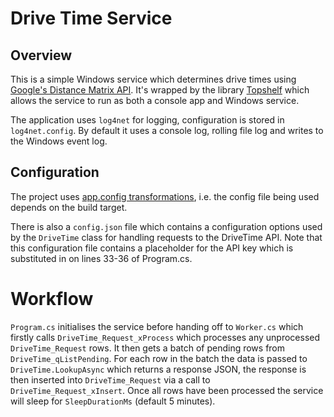 ﻿# Drive Time Service

## Overview

This is a simple Windows service which determines drive times using [Google's Distance Matrix API](https://developers.google.com/maps/documentation/distance-matrix/start). It's wrapped by the library [Topshelf](http://topshelf-project.com/) which allows the service to run as both a console app and Windows service.

The application uses `log4net` for logging, configuration is stored in `log4net.config`. By default it uses a console log, rolling file log and writes to the Windows event log.

## Configuration

The project uses [app.config transformations](https://marketplace.visualstudio.com/items?itemName=GolanAvraham.ConfigurationTransform), i.e. the config file being used depends on the build target.

There is also a `config.json` file which contains a configuration options used by the `DriveTime` class for handling requests to the DriveTime API. Note that this configuration file contains a placeholder for the API key which is substituted in on lines 33-36 of Program.cs.

# Workflow

`Program.cs` initialises the service before handing off to `Worker.cs` which firstly calls `DriveTime_Request_xProcess` which processes any unprocessed `DriveTime_Request` rows. It then gets a batch of pending rows from `DriveTime_qListPending`. For each row in the batch the data is passed to `DriveTime.LookupAsync` which returns a response JSON, the response is then inserted into `DriveTime_Request` via a call to `DriveTime_Request_xInsert`. Once all rows have been processed the service will sleep for `SleepDurationMs` (default 5 minutes).